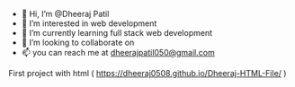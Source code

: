 - 👋 Hi, I’m @Dheeraj Patil
- 👀 I’m interested in web development
- 🌱 I’m currently learning full stack web development
- 💞️ I’m looking to collaborate on
- 📫 you can reach me at dheerajpatil050@gmail.com
<!---
Dheeraj0508/Dheeraj0508 is a ✨ special ✨ repository because its `README.md` (this file) appears on your GitHub profile.
You can click the Preview link to take a look at your changes.
--->
First project with html ( https://dheeraj0508.github.io/Dheeraj-HTML-File/ )
